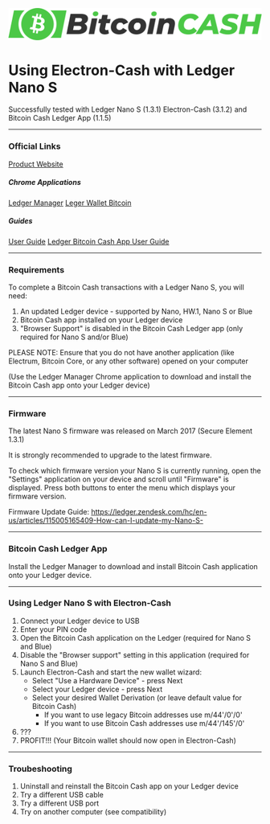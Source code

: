 ![Bitcoin Cash](https://raw.githubusercontent.com/The-Bitcoin-Cash-Fund/Branding/master/Bitcoin_Cash/BCH%20Logo%20Long%20Text%20WhiteBG.png "")
# Using Electron-Cash with Ledger Nano S

Successfully tested with Ledger Nano S (1.3.1) Electron-Cash (3.1.2) and Bitcoin Cash Ledger App (1.1.5)

---

### Official Links
[Product Website](https://www.ledgerwallet.com/products/ledger-nano-s)

##### Chrome Applications
[Ledger Manager](https://chrome.google.com/webstore/detail/ledger-manager/beimhnaefocolcplfimocfiaiefpkgbf)
[Leger Wallet Bitcoin](https://chrome.google.com/webstore/detail/ledger-wallet-bitcoin/kkdpmhnladdopljabkgpacgpliggeeaf)

##### Guides
[User Guide](https://ledger.zendesk.com/hc/en-us/sections/115001453109-Ledger-Nano-S)
[Ledger Bitcoin Cash App User Guide](https://ledger.zendesk.com/hc/en-us/sections/115001472725-Bitcoin-Cash)

---

### Requirements

To complete a Bitcoin Cash transactions with a Ledger Nano S, you will need:

1. An updated Ledger device - supported by Nano, HW.1, Nano S or Blue
2. Bitcoin Cash app installed on your Ledger device
3. "Browser Support" is disabled in the Bitcoin Cash Ledger app (only required for Nano S and/or Blue)

PLEASE NOTE: Ensure that you do not have another application (like Electrum, Bitcoin Core, or any other software) opened on your computer

(Use the Ledger Manager Chrome application to download and install the Bitcoin Cash app onto your Ledger device)

---

### Firmware

The latest Nano S firmware was released on March 2017 (Secure Element 1.3.1)

It is strongly recommended to upgrade to the latest firmware.

To check which firmware version your Nano S is currently running, open the "Settings" application on your device and scroll until "Firmware" is displayed.
Press both buttons to enter the menu which displays your firmware version.

Firmware Update Guide: https://ledger.zendesk.com/hc/en-us/articles/115005165409-How-can-I-update-my-Nano-S-

---

### Bitcoin Cash Ledger App

Install the Ledger Manager to download and install Bitcoin Cash application onto your Ledger device.

---

### Using Ledger Nano S with Electron-Cash

1. Connect your Ledger device to USB
2. Enter your PIN code
3. Open the Bitcoin Cash application on the Ledger (required for Nano S and Blue)
4. Disable the "Browser support" setting in this application (required for Nano S and Blue)
5. Launch Electron-Cash and start the new wallet wizard:
    * Select "Use a Hardware Device" - press Next
    * Select your Ledger device - press Next
    * Select your desired Wallet Derivation (or leave default value for Bitcoin Cash)
       - If you want to use legacy Bitcoin addresses use m/44'/0'/0'
       - If you want to use Bitcoin Cash addresses use m/44'/145'/0'
6. ???
7. PROFIT!!! (Your Bitcoin wallet should now open in Electron-Cash)

---

### Troubeshooting

1. Uninstall and reinstall the Bitcoin Cash app on your Ledger device
2. Try a different USB cable
3. Try a different USB port
4. Try on another computer (see compatibility)
